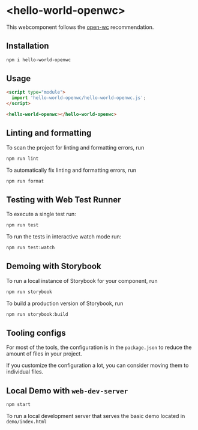 # \<hello-world-openwc>

This webcomponent follows the [open-wc](https://github.com/open-wc/open-wc) recommendation.

## Installation

```bash
npm i hello-world-openwc
```

## Usage

```html
<script type="module">
  import 'hello-world-openwc/hello-world-openwc.js';
</script>

<hello-world-openwc></hello-world-openwc>
```

## Linting and formatting

To scan the project for linting and formatting errors, run

```bash
npm run lint
```

To automatically fix linting and formatting errors, run

```bash
npm run format
```

## Testing with Web Test Runner

To execute a single test run:

```bash
npm run test
```

To run the tests in interactive watch mode run:

```bash
npm run test:watch
```

## Demoing with Storybook

To run a local instance of Storybook for your component, run

```bash
npm run storybook
```

To build a production version of Storybook, run

```bash
npm run storybook:build
```


## Tooling configs

For most of the tools, the configuration is in the `package.json` to reduce the amount of files in your project.

If you customize the configuration a lot, you can consider moving them to individual files.

## Local Demo with `web-dev-server`

```bash
npm start
```

To run a local development server that serves the basic demo located in `demo/index.html`
